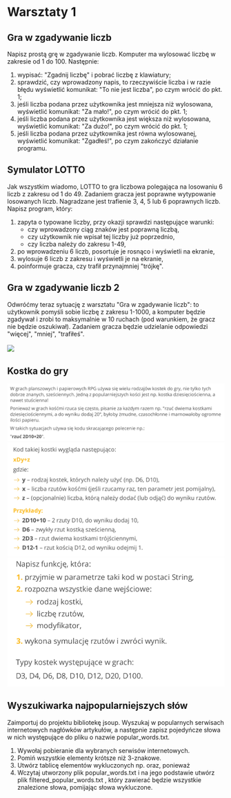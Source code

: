 # Warsztaty 1

## Gra w zgadywanie liczb
Napisz prostą grę w zgadywanie liczb. Komputer ma wylosować liczbę w zakresie od 1 do 100.
Następnie:
1) wypisać: "Zgadnij liczbę" i pobrać liczbę z klawiatury;
2) sprawdzić, czy wprowadzony napis, to rzeczywiście liczba i w razie błędu wyświetlić komunikat: "To
nie jest liczba", po czym wrócić do pkt. 1;
3) jeśli liczba podana przez użytkownika jest mniejsza niż wylosowana, wyświetlić komunikat: "Za
mało!", po czym wrócić do pkt. 1;
4) jeśli liczba podana przez użytkownika jest większa niż wylosowana, wyświetlić komunikat: "Za
dużo!", po czym wrócić do pkt. 1;
5) jeśli liczba podana przez użytkownika jest równa wylosowanej, wyświetlić komunikat: "Zgadłeś!",
po czym zakończyć działanie programu.

## Symulator LOTTO
Jak wszystkim wiadomo, LOTTO to gra liczbowa polegająca na losowaniu 6 liczb z zakresu od 1 do 49. Zadaniem gracza jest poprawne wytypowanie losowanych liczb. Nagradzane jest trafienie 3, 4, 5 lub 6 poprawnych liczb.
Napisz program, który:
1) zapyta o typowane liczby, przy okazji sprawdzi następujące warunki:
     - czy wprowadzony ciąg znaków jest poprawną liczbą,
     - czy użytkownik nie wpisał tej liczby już poprzednio,
     - czy liczba należy do zakresu 1-49,
2) po wprowadzeniu 6 liczb, posortuje je rosnąco i wyświetli na ekranie,
3) wylosuje 6 liczb z zakresu i wyświetli je na ekranie,
4) poinformuje gracza, czy trafił przynajmniej "trójkę".

## Gra w zgadywanie liczb 2
Odwróćmy teraz sytuację z warsztatu "Gra w zgadywanie liczb": to użytkownik pomyśli sobie liczbę z zakresu 1-1000, a komputer będzie zgadywał i zrobi to maksymalnie w 10 ruchach (pod warunkiem, że gracz nie będzie oszukiwał). Zadaniem gracza będzie udzielanie odpowiedzi "więcej", "mniej", "trafiłeś".<br>
<br>
![](images_md/_3.1_.png)
## Kostka do gry
![](images_md/_4.1_.png)
![](images_md/_4.2_.png)
![](images_md/_4.3_.png)
## Wyszukiwarka najpopularniejszych słów
Zaimportuj do projektu bibliotekę jsoup. Wyszukaj w popularnych serwisach internetowych nagłówków artykułów, a następnie zapisz pojedyńcze słowa w nich występujące do pliku o nazwie popular_words.txt.
1) Wywołaj pobieranie dla wybranych serwisów internetowych.
2) Pomiń wszystkie elementy krótsze niż 3-znakowe.
3) Utwórz tablicę elementów wykluczonych np. oraz, ponieważ
4) Wczytaj utworzony plik popular_words.txt i na jego podstawie utwórz plik filtered_popular_words.txt , który zawierać będzie wszystkie znalezione słowa, pomijając słowa wykluczone.
